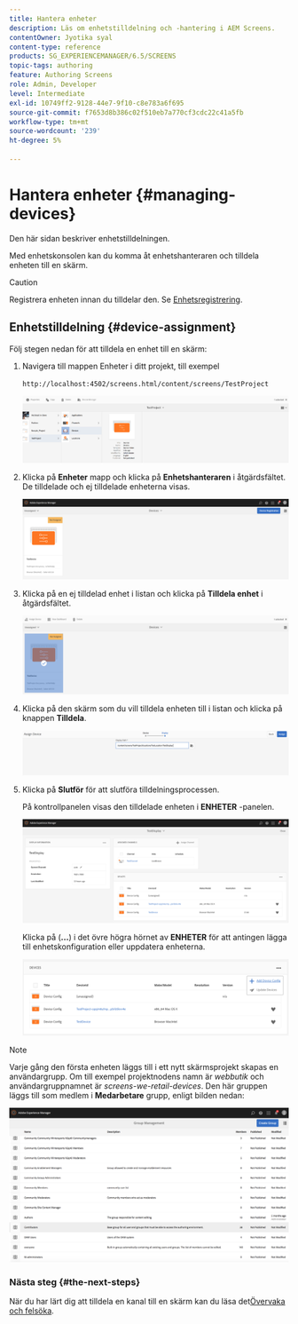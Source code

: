 ```yaml
---
title: Hantera enheter
description: Läs om enhetstilldelning och -hantering i AEM Screens.
contentOwner: Jyotika syal
content-type: reference
products: SG_EXPERIENCEMANAGER/6.5/SCREENS
topic-tags: authoring
feature: Authoring Screens
role: Admin, Developer
level: Intermediate
exl-id: 10749ff2-9128-44e7-9f10-c8e783a6f695
source-git-commit: f7653d8b386c02f510eb7a770cf3cdc22c41a5fb
workflow-type: tm+mt
source-wordcount: '239'
ht-degree: 5%

---
```


# Hantera enheter {#managing-devices}

Den här sidan beskriver enhetstilldelningen.

Med enhetskonsolen kan du komma åt enhetshanteraren och tilldela enheten till en skärm.

>[!CAUTION]
>
>Registrera enheten innan du tilldelar den. Se [Enhetsregistrering](device-registration.md).

## Enhetstilldelning {#device-assignment}

Följ stegen nedan för att tilldela en enhet till en skärm:

1. Navigera till mappen Enheter i ditt projekt, till exempel

   `http://localhost:4502/screens.html/content/screens/TestProject`

   ![chlimage_1-32](assets/chlimage_1-32.png)

1. Klicka på **Enheter** mapp och klicka på **Enhetshanteraren** i åtgärdsfältet. De tilldelade och ej tilldelade enheterna visas.

   ![chlimage_1-33](assets/chlimage_1-33.png)

1. Klicka på en ej tilldelad enhet i listan och klicka på **Tilldela enhet** i åtgärdsfältet.

   ![chlimage_1-34](assets/chlimage_1-34.png)

1. Klicka på den skärm som du vill tilldela enheten till i listan och klicka på knappen **Tilldela**.

   ![chlimage_1-35](assets/chlimage_1-35.png)

1. Klicka på **Slutför** för att slutföra tilldelningsprocessen.


   På kontrollpanelen visas den tilldelade enheten i **ENHETER** -panelen.

   ![chlimage_1-37](assets/chlimage_1-37.png)

   Klicka på (**...**) i det övre högra hörnet av **ENHETER** för att antingen lägga till enhetskonfiguration eller uppdatera enheterna.

   ![chlimage_1-38](assets/chlimage_1-38.png)

>[!NOTE]
>
>Varje gång den första enheten läggs till i ett nytt skärmsprojekt skapas en användargrupp.
>Om till exempel projektnodens namn är *webbutik* och användargruppnamnet är *screens-we-retail-devices*.
>Den här gruppen läggs till som medlem i **Medarbetare** grupp, enligt bilden nedan:

![chlimage_1-39](assets/chlimage_1-39.png)

### Nästa steg {#the-next-steps}

När du har lärt dig att tilldela en kanal till en skärm kan du läsa det[Övervaka och felsöka](monitoring-screens.md).
